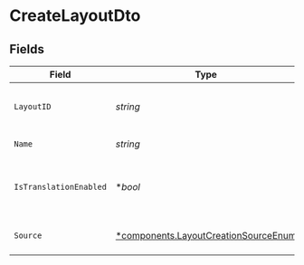 # CreateLayoutDto


## Fields

| Field                                                                                       | Type                                                                                        | Required                                                                                    | Description                                                                                 |
| ------------------------------------------------------------------------------------------- | ------------------------------------------------------------------------------------------- | ------------------------------------------------------------------------------------------- | ------------------------------------------------------------------------------------------- |
| `LayoutID`                                                                                  | *string*                                                                                    | :heavy_check_mark:                                                                          | Unique identifier for the layout                                                            |
| `Name`                                                                                      | *string*                                                                                    | :heavy_check_mark:                                                                          | Name of the layout                                                                          |
| `IsTranslationEnabled`                                                                      | **bool*                                                                                     | :heavy_minus_sign:                                                                          | Enable or disable translations for this layout                                              |
| `Source`                                                                                    | [*components.LayoutCreationSourceEnum](../../models/components/layoutcreationsourceenum.md) | :heavy_minus_sign:                                                                          | Source of layout creation                                                                   |